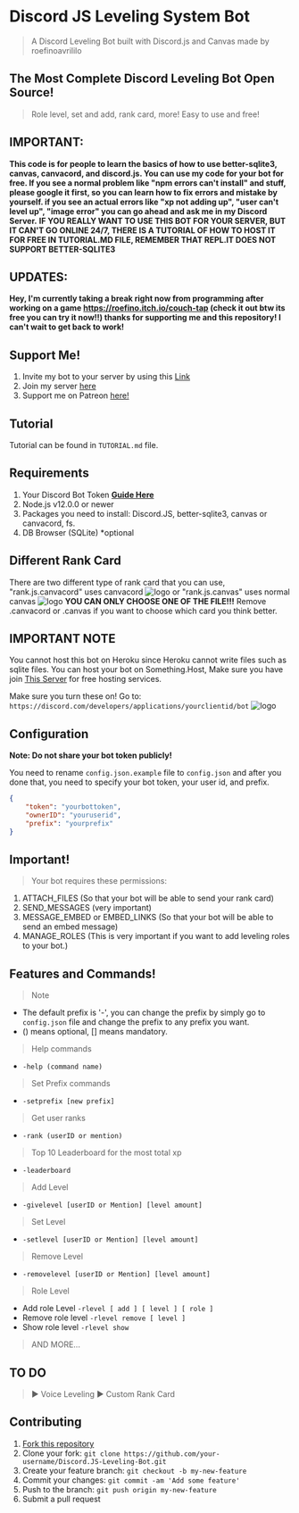 # Discord JS Leveling System Bot
> A Discord Leveling Bot built with Discord.js and Canvas made by roefinoavrililo
## The Most Complete Discord Leveling Bot Open Source!
> Role level, set and add, rank card, more! Easy to use and free!

## IMPORTANT:
**This code is for people to learn the basics of how to use better-sqlite3, canvas, canvacord, and discord.js. You can use my code for your bot for free. If you see a normal problem like "npm errors can't install" and stuff, please google it first, so you can learn how to fix errors and mistake by yourself. if you see an actual errors like "xp not adding up", "user can't level up", "image error" you can go ahead and ask me in my Discord Server.**
**IF YOU REALLY WANT TO USE THIS BOT FOR YOUR SERVER, BUT IT CAN'T GO ONLINE 24/7, THERE IS A TUTORIAL OF HOW TO HOST IT FOR FREE IN TUTORIAL.MD FILE, REMEMBER THAT REPL.IT DOES NOT SUPPORT BETTER-SQLITE3**

## UPDATES:
**Hey, I'm currently taking a break right now from programming after working on a game https://roefino.itch.io/couch-tap (check it out btw its free you can try it now!!) thanks for supporting me and this repository! I can't wait to get back to work!**

## Support Me!
1. Invite my bot to your server by using this [Link](https://bit.ly/sarahbot)
2. Join my server [here](https://bit.ly/DTserver)
3. Support me on Patreon [here!](https://www.patreon.com/roefino?fan_landing=true)

## Tutorial
Tutorial can be found in `TUTORIAL.md` file.

## Requirements
1. Your Discord Bot Token **[Guide Here](https://discordjs.guide/preparations/setting-up-a-bot-application.html#creating-your-bot)**
2. Node.js v12.0.0 or newer
3. Packages you need to install: Discord.JS, better-sqlite3, canvas or canvacord, fs.
4. DB Browser (SQLite) *optional

## Different Rank Card
There are two different type of rank card that you can use, "rank.js.canvacord" uses canvacord ![logo](https://media.discordapp.net/attachments/740789315407183872/863914086642483210/RankCard.png) 
or "rank.js.canvas" uses normal canvas ![logo](https://media.discordapp.net/attachments/740789315407183872/863914700319358986/rank.png)
**YOU CAN ONLY CHOOSE ONE OF THE FILE!!!**
Remove .canvacord or .canvas if you want to choose which card you think better.

## IMPORTANT NOTE
You cannot host this bot on Heroku since Heroku cannot write files such as sqlite files. You can host your bot on Something.Host, Make sure you have join [This Server](https://discord.gg/hosting) for free hosting services.

Make sure you turn these on! Go to: `https://discord.com/developers/applications/yourclientid/bot`
![logo](https://cdn.discordapp.com/attachments/740789315407183872/777849276150710282/unknown.png)

## Configuration
**Note: Do not share your bot token publicly!**

You need to rename `config.json.example` file to `config.json` and after you done that, you need to specify your bot token, your user id, and prefix.

```json
{
    "token": "yourbottoken",
    "ownerID": "youruserid",
    "prefix": "yourprefix"
}
```

## Important!
> Your bot requires these permissions: 
1. ATTACH_FILES (So that your bot will be able to send your rank card)
2. SEND_MESSAGES (very important)
3. MESSAGE_EMBED or EMBED_LINKS (So that your bot will be able to send an embed message)
4. MANAGE_ROLES (This is very important if you want to add leveling roles to your bot.)

## Features and Commands!

> Note
* The default prefix is '-', you can change the prefix by simply go to `config.json` file and change the prefix to any prefix you want.
* () means optional, [] means mandatory.

> Help commands
* `-help (command name)`

> Set Prefix commands
* `-setprefix [new prefix]`

> Get user ranks
* `-rank (userID or mention)`

> Top 10 Leaderboard for the most total xp
* `-leaderboard`

> Add Level
* `-givelevel [userID or Mention] [level amount]`

> Set Level
* `-setlevel [userID or Mention] [level amount]`

> Remove Level
* `-removelevel [userID or Mention] [level amount]`

> Role Level
* Add role Level
`-rlevel [ add ] [ level ] [ role ]`
* Remove role level
`-rlevel remove [ level ]`
* Show role level
`-rlevel show`

> AND MORE...


## TO DO
> ▶️ Voice Leveling
> ▶️ Custom Rank Card

## Contributing

1. [Fork this repository](https://github.com/roefinoavrililo/Discord.JS-Leveling-Bot/fork)
2. Clone your fork: `git clone https://github.com/your-username/Discord.JS-Leveling-Bot.git`
3. Create your feature branch: `git checkout -b my-new-feature`
4. Commit your changes: `git commit -am 'Add some feature'`
5. Push to the branch: `git push origin my-new-feature`
6. Submit a pull request
